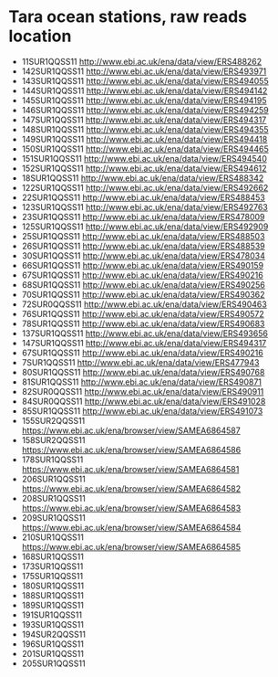 # Tara ocean stations, raw reads location

- 11SUR1QQSS11 http://www.ebi.ac.uk/ena/data/view/ERS488262
- 142SUR1QQSS11 http://www.ebi.ac.uk/ena/data/view/ERS493971
- 143SUR1QQSS11 http://www.ebi.ac.uk/ena/data/view/ERS494055
- 144SUR1QQSS11 http://www.ebi.ac.uk/ena/data/view/ERS494142
- 145SUR1QQSS11 http://www.ebi.ac.uk/ena/data/view/ERS494195
- 146SUR1QQSS11 http://www.ebi.ac.uk/ena/data/view/ERS494259
- 147SUR1QQSS11 http://www.ebi.ac.uk/ena/data/view/ERS494317
- 148SUR1QQSS11 http://www.ebi.ac.uk/ena/data/view/ERS494355
- 149SUR1QQSS11 http://www.ebi.ac.uk/ena/data/view/ERS494418
- 150SUR1QQSS11 http://www.ebi.ac.uk/ena/data/view/ERS494465
- 151SUR1QQSS11 http://www.ebi.ac.uk/ena/data/view/ERS494540
- 152SUR1QQSS11 http://www.ebi.ac.uk/ena/data/view/ERS494612
- 18SUR1QQSS11 http://www.ebi.ac.uk/ena/data/view/ERS488342
- 122SUR1QQSS11 http://www.ebi.ac.uk/ena/data/view/ERS492662
- 22SUR1QQSS11 http://www.ebi.ac.uk/ena/data/view/ERS488453
- 123SUR1QQSS11 http://www.ebi.ac.uk/ena/data/view/ERS492763
- 23SUR1QQSS11 http://www.ebi.ac.uk/ena/data/view/ERS478009
- 125SUR1QQSS11 http://www.ebi.ac.uk/ena/data/view/ERS492909
- 25SUR1QQSS11 http://www.ebi.ac.uk/ena/data/view/ERS488503
- 26SUR1QQSS11 http://www.ebi.ac.uk/ena/data/view/ERS488539
- 30SUR1QQSS11 http://www.ebi.ac.uk/ena/data/view/ERS478034
- 66SUR1QQSS11 http://www.ebi.ac.uk/ena/data/view/ERS490159
- 67SUR1QQSS11 http://www.ebi.ac.uk/ena/data/view/ERS490216
- 68SUR1QQSS11 http://www.ebi.ac.uk/ena/data/view/ERS490256
- 70SUR1QQSS11 http://www.ebi.ac.uk/ena/data/view/ERS490362
- 72SUR0QQSS11 http://www.ebi.ac.uk/ena/data/view/ERS490463
- 76SUR1QQSS11 http://www.ebi.ac.uk/ena/data/view/ERS490572
- 78SUR1QQSS11 http://www.ebi.ac.uk/ena/data/view/ERS490683
- 137SUR1QQSS11 http://www.ebi.ac.uk/ena/data/view/ERS493656
- 147SUR1QQSS11 http://www.ebi.ac.uk/ena/data/view/ERS494317
- 67SUR1QQSS11 http://www.ebi.ac.uk/ena/data/view/ERS490216
- 7SUR1QQSS11 http://www.ebi.ac.uk/ena/data/view/ERS477943
- 80SUR1QQSS11 http://www.ebi.ac.uk/ena/data/view/ERS490768
- 81SUR1QQSS11 http://www.ebi.ac.uk/ena/data/view/ERS490871
- 82SUR0QQSS11 http://www.ebi.ac.uk/ena/data/view/ERS490911
- 84SUR0QQSS11 http://www.ebi.ac.uk/ena/data/view/ERS491028
- 85SUR1QQSS11 http://www.ebi.ac.uk/ena/data/view/ERS491073
- 155SUR2QQSS11 https://www.ebi.ac.uk/ena/browser/view/SAMEA6864587
- 158SUR2QQSS11 https://www.ebi.ac.uk/ena/browser/view/SAMEA6864586
- 178SUR1QQSS11 https://www.ebi.ac.uk/ena/browser/view/SAMEA6864581
- 206SUR1QQSS11 https://www.ebi.ac.uk/ena/browser/view/SAMEA6864582
- 208SUR1QQSS11 https://www.ebi.ac.uk/ena/browser/view/SAMEA6864583
- 209SUR1QQSS11 https://www.ebi.ac.uk/ena/browser/view/SAMEA6864584
- 210SUR1QQSS11 https://www.ebi.ac.uk/ena/browser/view/SAMEA6864585
- 168SUR1QQSS11 
- 173SUR1QQSS11
- 175SUR1QQSS11
- 180SUR1QQSS11
- 188SUR1QQSS11
- 189SUR1QQSS11
- 191SUR1QQSS11
- 193SUR1QQSS11
- 194SUR2QQSS11
- 196SUR1QQSS11
- 201SUR1QQSS11
- 205SUR1QQSS11
